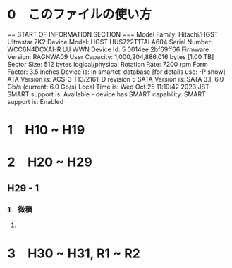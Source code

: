 # 0&emsp;このファイルの使い方
== START OF INFORMATION SECTION ===
Model Family:     Hitachi/HGST Ultrastar 7K2
Device Model:     HGST HUS722T1TALA604
Serial Number:    WCC6N4DCXAHR
LU WWN Device Id: 5 0014ee 2bf69ff66
Firmware Version: RAGNWA09
User Capacity:    1,000,204,886,016 bytes [1.00 TB]
Sector Size:      512 bytes logical/physical
Rotation Rate:    7200 rpm
Form Factor:      3.5 inches
Device is:        In smartctl database [for details use: -P show]
ATA Version is:   ACS-3 T13/2161-D revision 5
SATA Version is:  SATA 3.1, 6.0 Gb/s (current: 6.0 Gb/s)
Local Time is:    Wed Oct 25 11:19:42 2023 JST
SMART support is: Available - device has SMART capability.
SMART support is: Enabled

# 1&emsp;H10 ~ H19

# 2&emsp;H20 ~ H29

## H29 - 1

### 1&emsp;微積
  1. 


# 3&emsp;H30 ~ H31, R1 ~ R2
